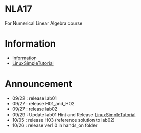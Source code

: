 # NLA17
For Numerical Linear Algebra course
# Information
* [Information](Information.md)
* [LinuxSimpleTutorial](LinuxSimpleTutorial.md)
# Announcement
- 09/22 : release lab01
- 09/27 : release H01_and_H02
- 09/27 : release lab02
- 09/29 : Update lab01 Hint and Release 
[LinuxSimpleTutorial](LinuxSimpleTutorial.md)
- 10/05 : release H03 (reference solution to lab02)
- 10/26 : release ver1.0 in hands_on folder